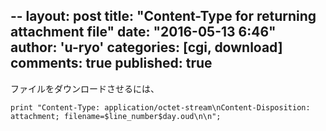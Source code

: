 --
layout: post
title: "Content-Type for returning attachment file"
date: "2016-05-13 6:46"
author: 'u-ryo'
categories: [cgi, download]
comments: true
published: true
---
ファイルをダウンロードさせるには、

```
print "Content-Type: application/octet-stream\nContent-Disposition: attachment; filename=$line_number$day.oud\n\n";
```
